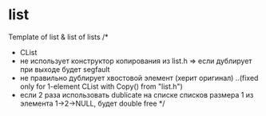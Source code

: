 # list
Template of list &amp; list of lists
/*
 * CList<CListRemoveIfOddValue>
 * не использует конструктор копирования из list.h => если дублирует при выходе будет segfault
 * не правильно дублирует хвостовой элемент (херит оригинал) ..(fixed only for 1-element CList with Copy() from "list.h")
 * если 2 раза использовать dublicate на списке списков размера 1 из элемента 1->2->NULL, будет double free
 */
